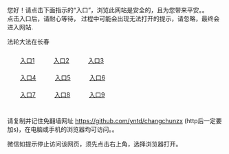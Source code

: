 您好！请点击下面指示的“入口”，浏览此网站是安全的，且为您带来平安。。 <br/>
点击入口后，请耐心等待， 过程中可能会出现无法打开的提示，请忽略，最终会进入网站. </br>

法轮大法在长春<br/>
<div style="padding:10px"><a style="margin:20px" target="_blank" href="https://d2n3eu8wxl9e5b.cloudfront.net/2Qpsp?vkdzmm" id="ccLink1" rel="nofollow">入口1</a> <a target="_blank" style="margin:20px" href="https://d3bxtzgkx4md2k.cloudfront.net/2Qpsp?ntvsrfro" id="ccLink2" rel="nofollow">入口2</a> <a style="margin:20px" target="_blank" href="https://dypr23tusjdc0.cloudfront.net/2Qpsp?vdicficy" id="ccLink3" rel="nofollow">入口3</a></div>

<div style="padding:10px" ><a style="margin:20px" target="_blank" href="https://d2n3eu8wxl9e5b.cloudfront.net/2Qpsp?vkdzmm" id="ccLink4" rel="nofollow">入口4</a> <a style="margin:20px" href="https://d3bxtzgkx4md2k.cloudfront.net/2Qpsp?ntvsrfro" target="_blank" id="ccLink5" rel="nofollow">入口5</a> <a style="margin:20px" href="https://dypr23tusjdc0.cloudfront.net/2Qpsp?vdicficy" target="_blank" id="ccLink6" rel="nofollow">入口6</a></div>

<div style="padding:10px"><a style="margin:20px" target="_blank" href="https://d2n3eu8wxl9e5b.cloudfront.net/2Qpsp?vkdzmm" id="ccLink7" rel="nofollow">入口7</a> <a style="margin:20px" href="https://d3bxtzgkx4md2k.cloudfront.net/2Qpsp?ntvsrfro" target="_blank" id="ccLink8" rel="nofollow">入口8</a> <a style="margin:20px" target="_blank" href="https://dypr23tusjdc0.cloudfront.net/2Qpsp?vdicficy" id="ccLink9" rel="nofollow">入口9</a></div>

<br/>



请复制并记住免翻墙网址 https://github.com/yntd/changchunzx (http后一定要加s)，在电脑或手机的浏览器均可访问。。<br/>

微信如提示停止访问该网页，须先点击右上角，选择浏览器打开。
